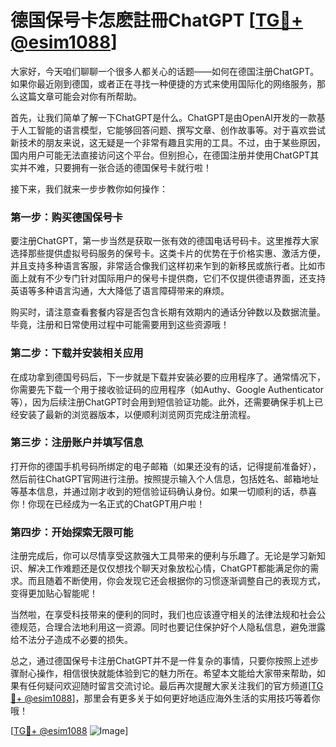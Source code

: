 # 德国保号卡怎麽註冊ChatGPT [[TG💪+ @esim1088](https://t.me/s/esim1088)]

大家好，今天咱们聊聊一个很多人都关心的话题——如何在德国注册ChatGPT。如果你最近刚到德国，或者正在寻找一种便捷的方式来使用国际化的网络服务，那么这篇文章可能会对你有所帮助。

首先，让我们简单了解一下ChatGPT是什么。ChatGPT是由OpenAI开发的一款基于人工智能的语言模型，它能够回答问题、撰写文章、创作故事等。对于喜欢尝试新技术的朋友来说，这无疑是一个非常有趣且实用的工具。不过，由于某些原因，国内用户可能无法直接访问这个平台。但别担心，在德国注册并使用ChatGPT其实并不难，只要拥有一张合适的德国保号卡就行啦！

接下来，我们就来一步步教你如何操作：

### 第一步：购买德国保号卡

要注册ChatGPT，第一步当然是获取一张有效的德国电话号码卡。这里推荐大家选择那些提供虚拟号码服务的保号卡。这类卡片的优势在于价格实惠、激活方便，并且支持多种语言客服，非常适合像我们这样初来乍到的新移民或旅行者。比如市面上就有不少专门针对国际用户的保号卡提供商，它们不仅提供德语界面，还支持英语等多种语言沟通，大大降低了语言障碍带来的麻烦。

购买时，请注意查看套餐内容是否包含长期有效期内的通话分钟数以及数据流量。毕竟，注册和日常使用过程中可能需要用到这些资源哦！

### 第二步：下载并安装相关应用

在成功拿到德国号码后，下一步就是下载并安装必要的应用程序了。通常情况下，你需要先下载一个用于接收验证码的应用程序（如Authy、Google Authenticator等），因为后续注册ChatGPT时会用到短信验证功能。此外，还需要确保手机上已经安装了最新的浏览器版本，以便顺利浏览网页完成注册流程。

### 第三步：注册账户并填写信息

打开你的德国手机号码所绑定的电子邮箱（如果还没有的话，记得提前准备好），然后前往ChatGPT官网进行注册。按照提示输入个人信息，包括姓名、邮箱地址等基本信息，并通过刚才收到的短信验证码确认身份。如果一切顺利的话，恭喜你！你现在已经成为一名正式的ChatGPT用户啦！

### 第四步：开始探索无限可能

注册完成后，你可以尽情享受这款强大工具带来的便利与乐趣了。无论是学习新知识、解决工作难题还是仅仅想找个聊天对象放松心情，ChatGPT都能满足你的需求。而且随着不断使用，你会发现它还会根据你的习惯逐渐调整自己的表现方式，变得更加贴心智能呢！

当然啦，在享受科技带来的便利的同时，我们也应该遵守相关的法律法规和社会公德规范，合理合法地利用这一资源。同时也要记住保护好个人隐私信息，避免泄露给不法分子造成不必要的损失。

总之，通过德国保号卡注册ChatGPT并不是一件复杂的事情，只要你按照上述步骤耐心操作，相信很快就能体验到它的魅力所在。希望本文能给大家带来帮助，如果有任何疑问欢迎随时留言交流讨论。最后再次提醒大家关注我们的官方频道[[TG💪+ @esim1088](https://t.me/s/esim1088)]，那里会有更多关于如何更好地适应海外生活的实用技巧等着你哦！

[[TG💪+ @esim1088](https://t.me/s/esim1088) ![Image](https://i.postimg.cc/4NQfJmqS/Snipaste-2025-05-13-00-14-12.png)]